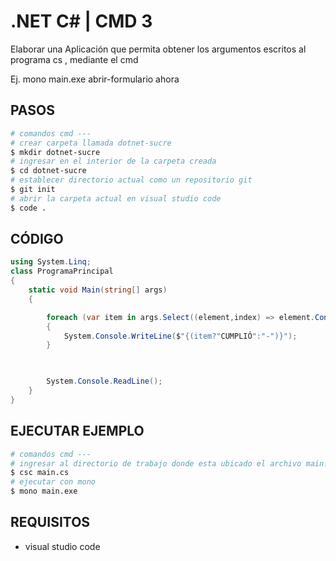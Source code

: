 # .NET C# | CMD 3


Elaborar una Aplicación que permita obtener los argumentos escritos
al programa cs , mediante el cmd

Ej. mono main.exe abrir-formulario ahora


## PASOS

```sh
# comandos cmd ---
# crear carpeta llamada dotnet-sucre
$ mkdir dotnet-sucre 
# ingresar en el interior de la carpeta creada
$ cd dotnet-sucre
# establecer directorio actual como un repositorio git
$ git init
# abrir la carpeta actual en visual studio code
$ code .
```

## CÓDIGO

```cs
using System.Linq;
class ProgramaPrincipal
{
    static void Main(string[] args)
    {

        foreach (var item in args.Select((element,index) => element.Contains("formulario")))
        {
            System.Console.WriteLine($"{(item?"CUMPLIÓ":"-")}");
        }

        

        System.Console.ReadLine();
    }
}
```


## EJECUTAR EJEMPLO

```sh
# comandos cmd ---
# ingresar al directorio de trabajo donde esta ubicado el archivo main.cs
$ csc main.cs
# ejecutar con mono
$ mono main.exe
```

## REQUISITOS 

* visual studio code